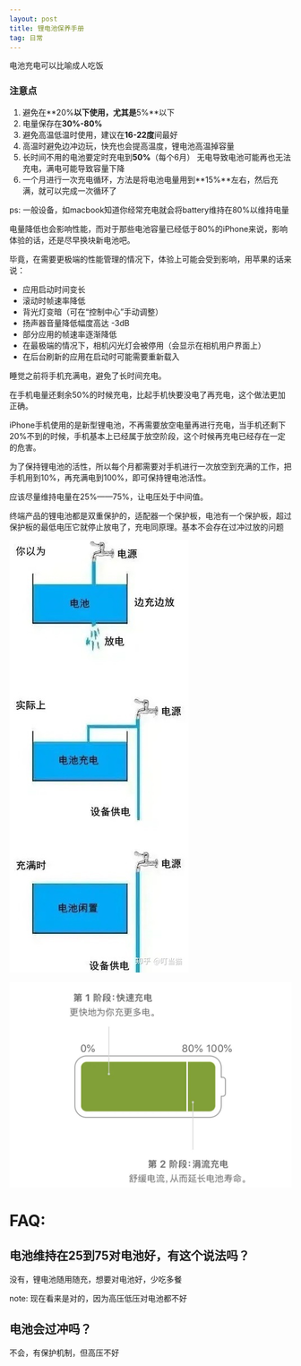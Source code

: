 ```yaml
---
layout: post
title: 锂电池保养手册
tag: 日常
---
```


电池充电可以比喻成人吃饭

### 注意点

1. 避免在**20%**以下使用，尤其是**5%**以下
2. 电量保存在**30%-80%**
3. 避免高温低温时使用，建议在**16-22度**间最好
4. 高温时避免边冲边玩，快充也会提高温度，锂电池高温掉容量
5. 长时间不用的电池要定时充电到**50%**（每个6月）
无电导致电池可能再也无法充电，满电可能导致容量下降
6. 一个月进行一次充电循环，方法是将电池电量用到**15%**左右，然后充满，就可以完成一次循环了

ps: 一般设备，如macbook知道你经常充电就会将battery维持在80%以维持电量

电量降低也会影响性能，而对于那些电池容量已经低于80%的iPhone来说，影响体验的话，还是尽早换块新电池吧。

毕竟，在需要更极端的性能管理的情况下，体验上可能会受到影响，用苹果的话来说：

- 应用启动时间变长
- 滚动时帧速率降低
- 背光灯变暗（可在“控制中心”手动调整）
- 扬声器音量降低幅度高达 -3dB
- 部分应用的帧速率逐渐降低
- 在最极端的情况下，相机闪光灯会被停用（会显示在相机用户界面上）
- 在后台刷新的应用在启动时可能需要重新载入

睡觉之前将手机充满电，避免了长时间充电。

在手机电量还剩余50%的时候充电，比起手机快要没电了再充电，这个做法更加正确。

iPhone手机使用的是新型锂电池，不再需要放空电量再进行充电，当手机还剩下20%不到的时候，手机基本上已经属于放空阶段，这个时候再充电已经存在一定的危害。

为了保持锂电池的活性，所以每个月都需要对手机进行一次放空到充满的工作，把手机用到10%，再充满电到100%，即可保持锂电池活性。

应该尽量维持电量在25%——75%，让电压处于中间值。

终端产品的锂电池都是双重保护的，适配器一个保护板，电池有一个保护板，超过保护板的最低电压它就停止放电了，充电同原理。基本不会存在过冲过放的问题

![Untitled](../images/posts/battery/1.jpeg)

![Untitled](../images/posts/battery/2.png)

# FAQ:

## 电池维持在25到75对电池好，有这个说法吗？

没有，锂电池随用随充，想要对电池好，少吃多餐

note: 现在看来是对的，因为高压低压对电池都不好

## 电池会过冲吗？

不会，有保护机制，但高压不好